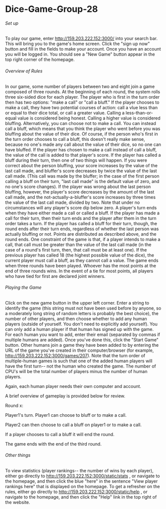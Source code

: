 # Dice-Game-Group-28

###### Set up
To play our game, enter http://159.203.222.152:3000/ into your search bar. This will bring you to the game's home screen. Click the "sign up now" button and fill in the fields to make your account. Once you have an account you will be logged in. You should see a
"New Game" button appear in the top right corner of the homepage.

###### Overview of Rules

In our game, some number of players between two and eight join a game composed of three rounds. At the beginning of each round, the system rolls three six-sided dice for each player. The player who is first in the turn order then has two options: "make a call" or "call a bluff." If the player chooses to make a call, they have two potential courses of action: call a vlue less than or equal to their dice total, or call a greater value. Calling a less-than-or-equal value is considered being honest. Calling a higher value is considered bluffing. Alternatively, you can choose not to make a call. You can instead call a bluff, which means that you think the player who went before you was bluffing about the value of their dice. Of course, if the person who's first in the turn order chooses to call a bluff, this doesn't really make sense, because no one's made any call about the value of their dice, so no one can have bluffed. If the player has chosen to make a call instead of call a bluff, the value of the call is added to that player's score. If the player has called a bluff during their turn, then one of two things will happen. If you were correct about the person bluffing, your score increases by the value of the last call made, and bluffer's score decreases by twice the value of the last call made. (This call was made by the bluffer; in the case of the first person calling a bluff on their turn, "last call made" is the default value of zero, and no one's score changes). If the player was wrong about the last person bluffing, however, the player's score decreases by the amount of the last call made, and the not-actually-a-bluffer's score increases by three times the value of the last call made, divided by two. Note that under no circumstances will any player's score dip below zero. A player's turn ends when they have either made a call or called a bluff. If the player has made a call for their turn, then their turn ends and the player after them in the turn order takes a turn. If the player has called a bluff for their turn, though, the round ends after their turn ends, regardless of whether the last person was actually bluffing or not. Points are distributed as described above, and the round ends. One constraint of the game is that, if a player intends to make a call, that call must be greater than the value of the last call made (in the case of a round's first turn, then, that call must be at least one). If the previous player has called 18 (the highest possible value of the dice), the current player must call a bluff, as they cannot call a value. The game ends when three rounds have been played. Whoever has the most points at the end of three rounds wins. In the event of a tie for most points, all players who have tied for first are declared joint winners.

###### Playing the Game

Click on the new game button in the upper left corner. Enter a string to identify the game (this string must not have been used before by anyone, so a moderately long string of random letters is probably the best choice), the number of other players, and then choose whether to add any human players (outside of yourself. You don't need to explicitly add yourself). You can only add a human player if that human has signed up with the game. For each human you want to add, enter their email (separated by commas if multiple humans are added). Once you've done this, click the "Start Game" button. Other humans join a game they have been added to by entering the URL of the game you've created in their computer/browser (for example, http://159.203.222.152:3000/games/207). Note that the turn order of multiple-human games is such that one of the added human players will have the first turn-- not the human who created the game. The number of CPU's will be the total number of players minus the number of human players.

Again, each human player needs their own computer and account. 

A brief overview of gameplay is provided below for review.

Round x: 

Player1's turn. Player1 can choose to bluff or to make a call. 
<end of player1s turn>

Player2 can then choose to call a bluff on player1 or to make a call. 
<end of player2s turn>

If a player chooses to call a bluff it will end the round. 

The game ends with the end of the third round.

###### Other things

To view statistics (player rankings-- the number of wins by each player), either go directly to http://159.203.222.152:3000/static/stats , or navigate to the homepage, and then click the blue "here" in the sentence "View player rankings here" that is displayed on the homepage. To get a refresher on the rules, either go directly to http://159.203.222.152:3000/static/help , or navigate to the homepage, and then click the "Help" link in the top right of the website.
